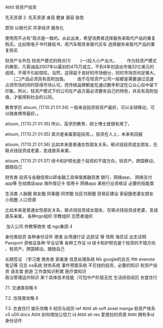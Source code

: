 Atitit 轻资产投资

先天资源
2. 先天资源  身高 健身 面容  肤色

原则
以租代买  共享经济 服务化

使用而不占有”观点是一致的。从此出发，希望消费者选择服务来取代产品的重复购买。比如用电子书代替纸书，用汽车租赁来替代买车
选择服务来取代产品的重复购买

轻资产与外包
轻资产模式的特点[1]
　　(一)投入小产出大。
　　作为轻资产模式的典型，凡客诚品2007年以最初的475万成立，不到4年创造出市值32亿美元的成绩，不得不引起惊叹。当然，这得益于良好的市场细分，同时市场空间足够大。
　　(二)产品必须具有高附加值。
　　由于在轻资产公司一般都是需要通过迅速占领市场的同时获得市场认可。而传统品牌都是在通过数年积淀在公众心目中留下印象。所以，轻资产模式下的公司在产品方面必须要有自己的特色，并且有高附加值，才能得到社会的认同。

教育学历
atisum, [17.10.21 01:34]
一般来说投资轻资产最好，可以全球移动，可以随身携带最好。。

atisum, [17.10.21 01:35]
所以，高学历教育，硕士博士就很有用了。

atisum, [17.10.21 01:35]
其次是亲属家庭投资。。投资在人上，未来有回报

atisum, [17.10.21 01:36]
比如本来是普通女性朋友关系，砸点钱投资成女朋友，在砸点钱投资成老婆，变成直系亲属，

atisum, [17.10.21 01:37]
绿卡和护照也是个投资的不错方向，轻资产。跨国移动，跟随自己

财务类 投资与金融信用以即金融工具保值类融资类
银行，网络app，
网络支付app等
在线商店app
海外借记卡 信用卡 网络app
某些行业资格证  必要的技能类

生活类 人脉圈
朋友圈  同事圈 同学圈
社区邻居圈  贸易区建设
家庭圈老婆女朋友 小孩圈 人口资源 

比如本来是普通女性朋友关系，砸点钱投资成女朋友，在砸点钱投资成老婆，变成直系亲属，
各种ngo组织   宗教组织 志愿者组织

 加入公司 传教等商务 或 ngo集团 4


身份类投资
各种身份证件 港澳 台湾通行证 边民证 等
驾照 海员证 出生证明 Passport
资格证各种 毕业证等 各种工作证 id
 绿卡和护照也是个投资的不错方向
，轻资产。跨国移动，跟随自己

长期签证 （学习类 商务类 家属类
信息处理系统
Ms google的会员  ifttt evenote笔记等
日志 oa系统
财务系统
事件预案系统
不花钱的投资，必要的知识
软资产投资 语言类
旅游 工作类知识积累
医疗类知识  
政治管理运作知识
某个具体技术技能（可包中产阶层无忧
生活经验阅历 衣食住行


7.1. 交通类攻略 6


7.2. 住宿类攻略 6


7.3. 衣食住行 娱乐攻略 6
经历与阅历
ref
Atitit ati soft asset manga 软资产体系 v3 u00.docx
Atitit 如何增加公信力 id
Atitit ati res 爱提拉的资源
Atitit 拥有多id 身份证件

